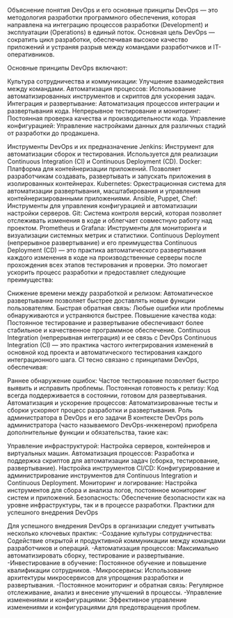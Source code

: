 Объяснение понятия DevOps и его основные принципы
DevOps — это методология разработки программного обеспечения, которая направлена на интеграцию процессов разработки (Development) и эксплуатации (Operations) в единый поток. Основная цель DevOps — сократить цикл разработки, обеспечивая высокое качество приложений и устраняя разрыв между командами разработчиков и IT-оперативников.

Основные принципы DevOps включают:

Культура сотрудничества и коммуникации: Улучшение взаимодействия между командами.
Автоматизация процессов: Использование автоматизированных инструментов и скриптов для ускорения задач.
Интеграция и развертывание: Автоматизация процессов интеграции и развертывания кода.
Непрерывное тестирование и мониторинг: Постоянная проверка качества и производительности кода.
Управление конфигурацией: Управление настройками данных для различных стадий от разработки до продакшена.

Инструменты DevOps и их предназначение
Jenkins: Инструмент для автоматизации сборок и тестирования. Используется для реализации Continuous Integration (CI) и Continuous Deployment (CD).
Docker: Платформа для контейнеризации приложений. Позволяет разработчикам создавать, развертывать и запускать приложения в изолированных контейнерах.
Kubernetes: Оркестрационная система для автоматизации развертывания, масштабирования и управления контейнеризированными приложениями.
Ansible, Puppet, Chef: Инструменты для управления конфигурацией и автоматизации настройки серверов.
Git: Система контроля версий, которая позволяет отслеживать изменения в коде и облегчает совместную работу над проектом.
Prometheus и Grafana: Инструменты для мониторинга и визуализации системных метрик и статистики.
Continuous Deployment (непрерывное развертывание) и его преимущества
Continuous Deployment (CD) — это практика автоматического развертывания каждого изменения в коде на производственные серверы после прохождения всех этапов тестирования и проверки. Это помогает ускорить процесс разработки и предоставляет следующие преимущества:

Снижение времени между разработкой и релизом: Автоматическое развертывание позволяет быстрее доставлять новые функции пользователям.
Быстрая обратная связь: Любые ошибки или проблемы обнаруживаются и устраняются быстрее.
Повышение качества кода: Постоянное тестирование и развертывание обеспечивают более стабильное и качественное программное обеспечение.
Continuous Integration (непрерывная интеграция) и ее связь с DevOps
Continuous Integration (CI) — это практика частого интегрирования изменений в основной код проекта и автоматического тестирования каждого интеграционного шага. CI тесно связано с принципами DevOps, обеспечивая:

Раннее обнаружение ошибок: Частое тестирование позволяет быстро выявить и исправить проблемы.
Постоянная готовность к релизу: Код всегда поддерживается в состоянии, готовом для развертывания.
Автоматизация и ускорение процессов: Автоматизированные тесты и сборки ускоряют процесс разработки и развертывания.
Роль администратора в DevOps и его задачи
В контексте DevOps роль администратора (часто называемого DevOps-инженером) приобрела дополнительные функции и обязательства, такие как:

Управление инфраструктурой: Настройка серверов, контейнеров и виртуальных машин.
Автоматизация процессов: Разработка и поддержка скриптов для автоматизации задач (сборка, тестирование, развертывание).
Настройка инструментов CI/CD: Конфигурирование и администрирование инструментов для Continuous Integration и Continuous Deployment.
Мониторинг и логирование: Настройка инструментов для сбора и анализа логов, постоянное мониторинг систем и приложений.
Безопасность: Обеспечение безопасности как на уровне инфраструктуры, так и в процессе разработки.
Практики для успешного внедрения DevOps


Для успешного внедрения DevOps в организации следует учитывать несколько ключевых практик:
-Создание культуры сотрудничества: Содействие открытой и продуктивной коммуникации между командами разработчиков и операций.
-Автоматизация процессов: Максимально автоматизировать сборку, тестирование и развертывание.
-Инвестирование в обучение: Постоянное обучение и повышение квалификации сотрудников.
-Микросервисы: Использование архитектуры микросервисов для упрощения разработки и развертывания.
-Постоянное мониторинг и обратная связь: Регулярное отслеживание, анализ и внесение улучшений в процессы.
-Управление изменениями и конфигурациями: Эффективное управление изменениями и конфигурациями для предотвращения проблем.
